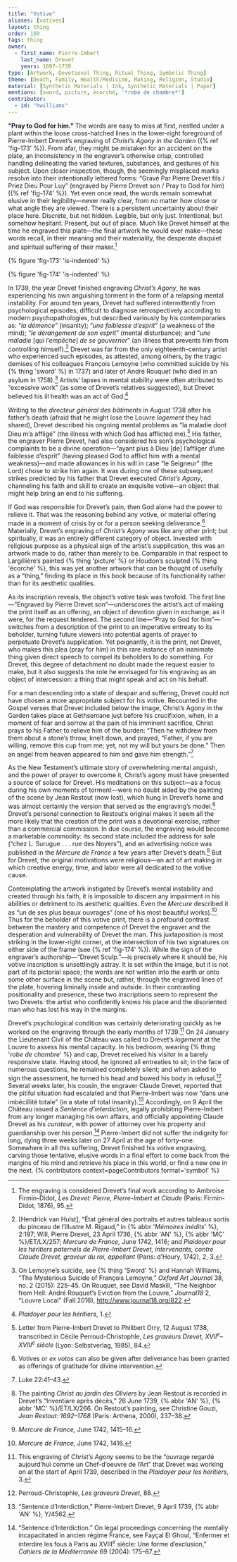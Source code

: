 ```yaml
---
title: "Votive"
aliases: [votives]
layout: thing
order: 150
tags: thing
owner:
  - first_name: Pierre-Imbert
    last_name: Drevet
    years: 1697–1739
type: [Artwork, Devotional Thing, Ritual Thing, Symbolic Thing]
theme: [Death, Family, Health/Medicine, Making, Religion, Studio]
material: [Synthetic Materials | Ink, Synthetic Materials | Paper]
mentions: [sword, picture, écorché, '*robe de chambre*']
contributor:
  - id: "hwilliams"
---
```


**“Pray to God for him.”** The words are easy to miss at first, nestled under a plant within the loose cross-hatched lines in the lower-right foreground of Pierre-Imbert Drevet’s engraving of *Christ’s Agony in the Garden* ({% ref 'fig-173' %}). From afar, they might be mistaken for an accident on the plate, an inconsistency in the engraver’s otherwise crisp, controlled handling delineating the varied textures, substances, and gestures of his subject. Upon closer inspection, though, the seemingly misplaced marks resolve into their intentionally lettered forms: “Gravé Par Pierre Drevet fils / Priez Dieu Pour Luy” (engraved by Pierre Drevet son / Pray to God for him) ({% ref 'fig-174' %}). Yet even once read, the words remain somewhat elusive in their legibility—never really clear, from no matter how close or what angle they are viewed. There is a persistent uncertainty about their place here. Discrete, but not hidden. Legible, but only just. Intentional, but somehow hesitant. Present, but out of place. Much like Drevet himself at the time he engraved this plate—the final artwork he would ever make—these words recall, in their meaning and their materiality, the desperate disquiet and spiritual suffering of their maker.[^1]

<div class="is-pdf-float-top">

{% figure 'fig-173' 'is-indented' %}

{% figure 'fig-174' 'is-indented' %}

</div>

In 1739, the year Drevet finished engraving *Christ’s Agony*, he was experiencing his own anguishing torment in the form of a relapsing mental instability. For around ten years, Drevet had suffered intermittently from psychological episodes, difficult to diagnose retrospectively according to modern psychopathologies, but described variously by his contemporaries as: “*la démence*” (insanity); “*une faiblesse d’esprit*” (a weakness of the mind); “*le dérangement de son esprit*” (mental disturbance); and “*une maladie* [*qui l’empêche*] *de se gouverner*” (an illness that prevents him from controlling himself).[^2] Drevet was far from the only eighteenth-century artist who experienced such episodes, as attested, among others, by the tragic demises of his colleagues François Lemoyne (who committed suicide by his {% thing 'sword' %} in 1737) and later of André Rouquet (who died in an asylum in 1758).[^3] Artists’ lapses in mental stability were often attributed to “excessive work” (as some of Drevet’s relatives suggested), but Drevet believed his ill health was an act of God.[^4]

Writing to the *directeur général des bâtiments* in August 1738 after his father’s death (afraid that he might lose the Louvre *logement* they had shared), Drevet described his ongoing mental problems as “la maladie dont Dieu m’a affligé” (the illness with which God has afflicted me).[^5] His father, the engraver Pierre Drevet, had also considered his son’s psychological complaints to be a divine operation—“ayant plus à Dieu [de] l’affliger d’une faiblesse d’esprit” (having pleased God to afflict him with a mental weakness)—and made allowances in his will in case “le Seigneur” (the Lord) chose to strike him again. It was during one of these subsequent strikes predicted by his father that Drevet executed *Christ’s Agony*, channeling his faith and skill to create an exquisite votive—an object that might help bring an end to his suffering.

If God was responsible for Drevet’s pain, then God alone had the power to relieve it. That was the reasoning behind any votive, or material offering made in a moment of crisis by or for a person seeking deliverance.[^6] Materially, Drevet’s engraving of *Christ’s Agony* was like any other print; but spiritually, it was an entirely different category of object. Invested with religious purpose as a physical sign of the artist’s supplication, this was an artwork made to do, rather than merely to be. Comparable in that respect to Largillière’s painted {% thing 'picture' %} or Houdon’s sculpted {% thing 'écorché' %}, this was yet another artwork that can be thought of usefully as a “thing,” finding its place in this book because of its functionality rather than for its aesthetic qualities.

As its inscription reveals, the object’s votive task was twofold. The first line—“Engraved by Pierre Drevet son”—underscores the artist’s act of making the print itself as an offering, an object of devotion given in exchange, as it were, for the request tendered. The second line—“Pray to God for him”—switches from a description of the print to an imperative entreaty to its beholder, turning future viewers into potential agents of prayer to perpetuate Drevet’s supplication. Yet poignantly, it is the print, not Drevet, who makes this plea (pray for *him*) in this rare instance of an inanimate thing given direct speech to compel its beholders to do something. For Drevet, this degree of detachment no doubt made the request easier to make, but it also suggests the role he envisaged for his engraving as an object of intercession: a thing that might speak and act on his behalf.

For a man descending into a state of despair and suffering, Drevet could not have chosen a more appropriate subject for his votive. Recounted in the Gospel verses that Drevet included below the image, Christ’s Agony in the Garden takes place at Gethsemane just before his crucifixion, when, in a moment of fear and sorrow at the pain of his imminent sacrifice, Christ prays to his Father to relieve him of the burden: “Then he withdrew from them about a stone’s throw, knelt down, and prayed, “Father, if you are willing, remove this cup from me; yet, not my will but yours be done.” Then an angel from heaven appeared to him and gave him strength.”[^7]

As the New Testament’s ultimate story of overwhelming mental anguish, and the power of prayer to overcome it, Christ’s agony must have presented a source of solace for Drevet. His meditations on this subject—as a focus during his own moments of torment—were no doubt aided by the painting of the scene by Jean Restout (now lost), which hung in Drevet’s home and was almost certainly the version that served as the engraving’s model.[^8] Drevet’s personal connection to Restout’s original makes it seem all the more likely that the creation of the print was a devotional exercise, rather than a commercial commission. In due course, the engraving would become a marketable commodity: its second state included the address for sale (“chez L. Surugue . . . rue des Noyers”), and an advertising notice was published in the *Mercure de France* a few years after Drevet’s death.[^9] But for Drevet, the original motivations were religious—an act of art making in which creative energy, time, and labor were all dedicated to the votive cause.

Contemplating the artwork instigated by Drevet’s mental instability and created through his faith, it is impossible to discern any impairment in his abilities or detriment to its aesthetic qualities. Even the *Mercure* described it as “un de ses plus beaux ouvrages” (one of his most beautiful works).[^10] Thus for the beholder of this votive print, there is a profound contrast between the mastery and competence of Drevet the engraver and the desperation and vulnerability of Drevet the man. This juxtaposition is most striking in the lower-right corner, at the intersection of his two signatures on either side of the frame (see {% ref 'fig-174' %}). While the sign of the engraver’s authorship—“Drevet Sculp.”—is precisely where it should be, his votive inscription is unsettlingly astray. It is set within the image, but it is not part of its pictorial space; the words are not written into the earth or onto some other surface in the scene but, rather, through the engraved lines of the plate, hovering liminally inside and outside. In their contrasting positionality and presence, these two inscriptions seem to represent the two Drevets: the artist who confidently knows his place and the disoriented man who has lost his way in the margins.

Drevet’s psychological condition was certainly deteriorating quickly as he worked on the engraving through the early months of 1739.[^11] On 24 January the Lieutenant Civil of the Château was called to Drevet’s *logement* at the Louvre to assess his mental capacity. In his bedroom, wearing {% thing '*robe de chambre*' %} and cap, Drevet received his visitor in a barely responsive state. Having stood, he ignored all entreaties to sit; in the face of numerous questions, he remained completely silent; and when asked to sign the assessment, he turned his head and bowed his body in refusal.[^12] Several weeks later, his cousin, the engraver Claude Drevet, reported that the pitiful situation had escalated and that Pierre-Imbert was now “dans une imbécillité totale” (in a state of total insanity).[^13] Accordingly, on 9 April the Château issued a *Sentence d’interdiction*, legally prohibiting Pierre-Imbert from any longer managing his own affairs, and officially appointing Claude Drevet as his *curateur*, with power of attorney over his property and guardianship over his person.[^14] Pierre-Imbert did not suffer the indignity for long, dying three weeks later on 27 April at the age of forty-one. Somewhere in all this suffering, Drevet finished his votive engraving, carving those tentative, elusive words in a final effort to come back from the margins of his mind and retrieve his place in this world, or find a new one in the next. {% contributors context=pageContributors format='symbol' %}

[^1]: The engraving is considered Drevet’s final work according to Ambroise Firmin-Didot, *Les Drevet: Pierre, Pierre-Imbert et Claude* (Paris: Firmin-Didot, 1876), 95.

[^2]: [Hendrick van Hulst], “État général des portraits et autres tableaux sortis du pinceau de l’illustre M. Rigaud,” in {% abbr '*Mémoires inédits*' %}, 2:197; Will, Pierre Drevet, 23 April 1736, {% abbr 'AN' %}, {% abbr 'MC' %}/ET/LX/257; *Mercure de France,* June 1742, 1416; and *Plaidoyer pour les héritiers paternels de Pierre-Imbert Drevet, intervenants, contre Claude Drevet, graveur du roi, appellant* (Paris: d’Houry, 1742), 2, 3.

[^3]: On Lemoyne’s suicide, see {% thing 'Sword' %} and Hannah Williams, “The Mysterious Suicide of François Lemoyne,” *Oxford Art Journal* 38, no. 2 (2015): 225–45. On Rouquet, see David Maskill, “The Neighbor from Hell: André Rouquet’s Eviction from the Louvre,” *Journal18* 2, “Louvre Local” (Fall 2016), <http://www.journal18.org/822>.

[^4]: *Plaidoyer pour les héritiers*, 1.

[^5]: Letter from Pierre-Imbert Drevet to Philibert Orry, 12 August 1738, transcribed in Cécile Perroud-Christophle, *Les graveurs Drevet, XVII<sup>e</sup>–XVIII<sup>e</sup> siècle* (Lyon: Selbstverlag, 1985), 84.

[^6]: Votives or *ex votos* can also be given after deliverance has been granted as offerings of gratitude for divine intervention.

[^7]: Luke 22:41–43.

[^8]: The painting *Christ au jardin des Oliviers* by Jean Restout is recorded in Drevet’s “Inventiare après décès,” 26 June 1739, {% abbr 'AN' %}, {% abbr 'MC' %}/ET/LX/266. On Restout’s painting, see Christine Gouzi, *Jean Restout: 1692–1768* (Paris: Arthena, 2000), 237–38.

[^9]: *Mercure de France,* June 1742, 1415–16.

[^10]: *Mercure de France,* June 1742, 1416.

[^11]: This engraving of *Christ’s Agony* seems to be the “ouvrage regardé aujourd’hui comme un Chef-d’oeuvre de l’Art” that Drevet was working on at the start of April 1739, described in the *Plaidoyer pour les héritiers*, 3.

[^12]: Perroud-Christophle, *Les graveurs Drevet*, 88.

[^13]: “Sentence d’Interdiction,” Pierre-Imbert Drevet, 9 April 1739, {% abbr 'AN' %}, Y/4562.

[^14]: “Sentence d’Interdiction.” On legal proceedings concerning the mentally incapacitated in ancien régime France, see Fayçal El Ghoul, “Enfermer et interdire les fous à Paris au XVIII<sup>e</sup> siècle: Une forme d’exclusion,” *Cahiers de la Méditerranée* 69 (2004): 175–87.
